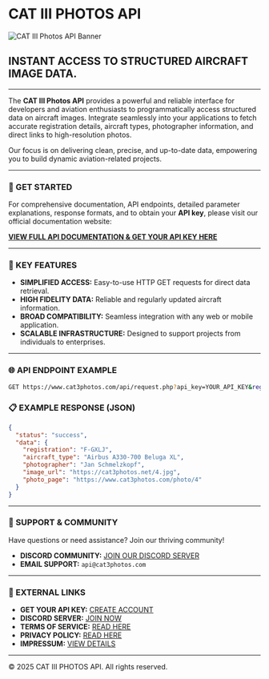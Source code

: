 # CAT III PHOTOS API

![CAT III Photos API Banner](https://www.cat3photos.com/api/apibanner.png) 

## INSTANT ACCESS TO STRUCTURED AIRCRAFT IMAGE DATA.

---

The **CAT III Photos API** provides a powerful and reliable interface for developers and aviation enthusiasts to programmatically access structured data on aircraft images. Integrate seamlessly into your applications to fetch accurate registration details, aircraft types, photographer information, and direct links to high-resolution photos.

Our focus is on delivering clean, precise, and up-to-date data, empowering you to build dynamic aviation-related projects.

---

### 🚀 GET STARTED

For comprehensive documentation, API endpoints, detailed parameter explanations, response formats, and to obtain your **API key**, please visit our official documentation website:

[**VIEW FULL API DOCUMENTATION & GET YOUR API KEY HERE**](https://www.cat3photos.com/api/)

---

### 🌟 KEY FEATURES

*   **SIMPLIFIED ACCESS:** Easy-to-use HTTP GET requests for direct data retrieval.
*   **HIGH FIDELITY DATA:** Reliable and regularly updated aircraft information.
*   **BROAD COMPATIBILITY:** Seamless integration with any web or mobile application.
*   **SCALABLE INFRASTRUCTURE:** Designed to support projects from individuals to enterprises.

---

### 🌐 API ENDPOINT EXAMPLE

```bash
GET https://www.cat3photos.com/api/request.php?api_key=YOUR_API_KEY&registration=F-GXLJ
```

### 📋 EXAMPLE RESPONSE (JSON)

```json
{
  "status": "success",
  "data": {
    "registration": "F-GXLJ",
    "aircraft_type": "Airbus A330-700 Beluga XL",
    "photographer": "Jan Schmelzkopf",
    "image_url": "https://cat3photos.net/4.jpg",
    "photo_page": "https://www.cat3photos.com/photo/4"
  }
}
```

---

### 🤝 SUPPORT & COMMUNITY

Have questions or need assistance? Join our thriving community!

*   **DISCORD COMMUNITY:** [JOIN OUR DISCORD SERVER](cat3photos.com/discord)
*   **EMAIL SUPPORT:** `api@cat3photos.com`

---

### 🔗 EXTERNAL LINKS

*   **GET YOUR API KEY:** [CREATE ACCOUNT](https://www.cat3photos.com/signup)
*   **DISCORD SERVER:** [JOIN NOW](https://www.cat3photos.com/discord)
*   **TERMS OF SERVICE:** [READ HERE](https://www.cat3photos.com/api/tos)
*   **PRIVACY POLICY:** [READ HERE](https://www.cat3photos.com/privacy-policy)
*   **IMPRESSUM:** [VIEW DETAILS](https://www.cat3photos.com/imprint)

---

&copy; 2025 CAT III PHOTOS API. All rights reserved.
